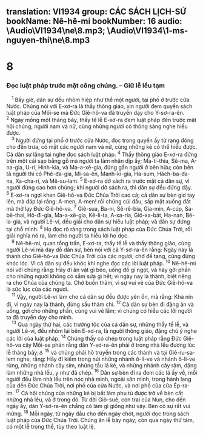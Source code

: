 translation: VI1934
group: CÁC SÁCH LỊCH-SỬ
bookName: Nê-hê-mi 
bookNumber: 16
audio: \Audio\VI1934\ne\8.mp3; \Audio\VI1934\1-ms-nguyen-thi\ne\8.mp3
-------

<div class="title"><h1>8</h1><h3>Đọc luật pháp trước mặt công chúng. – Giữ lễ lều tạm</h3></div>
<span class="verse ne_8_1"> <sup>1</sup> Bấy giờ, dân sự đều nhóm hiệp như thể một người, tại phố ở trước cửa Nước. Chúng nói với E-xơ-ra là thầy thông giáo, xin người đem quyển sách luật pháp của Môi-se mà Đức Giê-hô-va đã truyền dạy cho Y-sơ-ra-ên. </span>
<span class="verse ne_8_2"><sup>2</sup> Ngày mồng một tháng bảy, thầy tế lễ E-xơ-ra đem luật pháp đến trước mặt hội chúng, người nam và nữ, cùng những người có thông sáng nghe hiểu được. <br/></span>
<span class="verse ne_8_3"> <sup>3</sup> Người đứng tại phố ở trước cửa Nước, đọc trong quyển ấy từ rạng đông cho đến trưa, có mặt các người nam và nữ, cùng những kẻ có thể hiểu được. Cả dân sự lắng tai nghe đọc sách luật pháp. </span>
<span class="verse ne_8_4"><sup>4</sup> Thầy thông giáo E-xơ-ra đứng trên một cái sạp bằng gỗ mà người ta làm nhân dịp ấy; Ma-ti-thia, Sê-ma, A-na-gia, U-ri, Hinh-kia, và Ma-a-xê-gia, đứng gần người ở bên hữu; còn bên tả người thì có Phê-đa-gia, Mi-sa-ên, Manh-ki-gia, Ha-sum, Hách-ba-đa-na, Xa-cha-ri, và Mê-su-lam. </span>
<span class="verse ne_8_5"><sup>5</sup> E-xơ-ra dở sách ra trước mặt cả dân sự, vì người đứng cao hơn chúng; khi người dở sách ra, thì dân sự đều đứng dậy. </span>
<span class="verse ne_8_6"><sup>6</sup> E-xơ-ra ngợi khen Giê-hô-va Đức Chúa Trời cao cả; cả dân sự bèn giơ tay lên, mà đáp lại rằng: A-men, A-men! rồi chúng cúi đầu, sấp mặt xuống đất mà thờ lạy Đức Giê-hô-va. </span>
<span class="verse ne_8_7"><sup>7</sup> Giê-sua, Ba-ni, Sê-rê-bia, Gia-min, A-cúp, Sa-bê-thai, Hô-đi-gia, Ma-a-xê-gia, Kê-li-ta, A-xa-ria, Giô-xa-bát, Ha-nan, Bê-la-gia, và người Lê-vi, đều giải cho dân sự hiểu luật pháp; và dân sự đứng tại chỗ mình. </span>
<span class="verse ne_8_8"><sup>8</sup> Họ đọc rõ ràng trong sách luật pháp của Đức Chúa Trời, rồi giải nghĩa nó ra, làm cho người ta hiểu lời họ đọc. <br/></span>
<span class="verse ne_8_9"> <sup>9</sup> Nê-hê-mi, quan tổng trấn, E-xơ-ra, thầy tế lễ và thầy thông giáo, cùng người Lê-vi mà dạy dỗ dân sự, bèn nói với cả Y-sơ-ra-ên rằng: Ngày nay là thánh cho Giê-hô-va Đức Chúa Trời của các ngươi; chớ để tang, cũng đừng khóc lóc. Vì cả dân sự đều khóc khi nghe đọc các lời luật pháp. </span>
<span class="verse ne_8_10"><sup>10</sup> Nê-hê-mi nói với chúng rằng: Hãy đi ăn vật gì béo, uống đồ gì ngọt, và hãy gởi phần cho những người không có sắm sửa gì hết; vì ngày nay là thánh, biệt riêng ra cho Chúa của chúng ta. Chớ buồn thảm, vì sự vui vẻ của Đức Giê-hô-va là sức lực của các ngươi. <br/></span>
<span class="verse ne_8_11"> <sup>11</sup> Vậy, người Lê-vi làm cho cả dân sự đều được yên ổn, mà rằng: Khá nín đi, vì ngày nay là thánh, đừng sầu thảm chi. </span>
<span class="verse ne_8_12"><sup>12</sup> Cả dân sự bèn đi đặng ăn và uống, gởi cho những phần, cùng vui vẻ lắm; vì chúng có hiểu các lời người ta đã truyền dạy cho mình. <br/></span>
<span class="verse ne_8_13"> <sup>13</sup> Qua ngày thứ hai, các trưởng tộc của cả dân sự, những thầy tế lễ, và người Lê-vi, đều nhóm lại bên E-xơ-ra, là người thông giáo, đặng chú ý nghe các lời của luật pháp. </span>
<span class="verse ne_8_14"><sup>14</sup> Chúng thấy có chép trong luật pháp rằng Đức Giê-hô-va cậy Môi-se phán rằng dân Y-sơ-ra-ên phải ở trong nhà lều đương lúc lễ tháng bảy;<a data-toggle="tooltip" data-placement="bottom" title="Le 23:33-36,39-43; Phu 16:13-15">⚓</a></span>
<span class="verse ne_8_15"><sup>15</sup> và chúng phải hô truyền trong các thành và tại Giê-ru-sa-lem nghe, rằng: Hãy đi kiếm trong núi những nhánh ô-li-ve và nhánh ô-li-ve rừng, những nhánh cây sim, những tầu lá kè, và những nhánh cây rậm, đặng làm những nhà lều, y như đã chép. </span>
<span class="verse ne_8_16"><sup>16</sup> Dân sự bèn đi ra đem các lá ấy về, mỗi người đều làm nhà lều trên nóc nhà mình, ngoài sân mình, trong hành lang của đền Đức Chúa Trời, nơi phố của cửa Nước, và nơi phố của cửa Ép-ra-im. </span>
<span class="verse ne_8_17"><sup>17</sup> Cả hội chúng của những kẻ bị bắt làm phu tù được trở về bèn cất những nhà lều, và ở trong đó. Từ đời Giô-suê, con trai của Nun, cho đến ngày ấy, dân Y-sơ-ra-ên chẳng có làm gì giống như vậy. Bèn có sự rất vui mừng. </span>
<span class="verse ne_8_18"><sup>18</sup> Mỗi ngày, từ ngày đầu cho đến ngày chót, người đọc trong sách luật pháp của Đức Chúa Trời. Chúng ăn lễ bảy ngày; còn qua ngày thứ tám, có một lễ trọng thể, tùy theo luật lệ. <br/></span>
